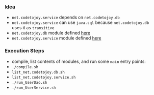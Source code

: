 
### Idea

* `net.codetojoy.service` depends on `net.codetojoy.db`
* `net.codetojoy.service` can use `java.sql` because `net.codetojoy.db` uses it as `transitive`
* `net.codetojoy.db` module defined [here](https://github.com/codetojoy/easter_eggs_for_java_9/blob/master/egg_03_Transitive_Export/src/net.codetojoy.db/module-info.java)
* `net.codetojoy.service` module defined [here](https://github.com/codetojoy/easter_eggs_for_java_9/blob/master/egg_03_Transitive_Export/src/net.codetojoy.service/module-info.java)

### Execution Steps

* compile, list contents of modules, and run some `main` entry points:
* `./compile.sh`
* `list_net.codetojoy.db.sh`
* `list_net.codetojoy.service.sh`
* `./run_UserDao.sh`
* `./run_UserService.sh`
